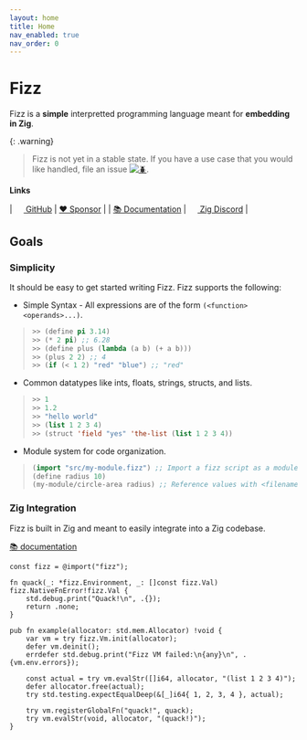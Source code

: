 ```yaml
---
layout: home
title: Home
nav_enabled: true
nav_order: 0
---
```


# Fizz

Fizz is a **simple** interpretted programming language meant for **embedding in
Zig**.

{: .warning}
> Fizz is not yet in a stable state. If you have a use case that you would like
> handled, file an issue [![🪲](Bug)](https://github.com/wmedrano/fizz/issues).

**Links**

| [<img width=16px src="https://github.githubassets.com/images/icons/emoji/octocat.png"> GitHub](https://github.com/wmedrano/fizz) | [❤ Sponsor](https://github.com/sponsors/wmedrano)                                                             |
| [📚 Documentation](https://wmedrano.github.io/fizz)                                                                              | [<img width=16px src="https://avatars.githubusercontent.com/u/27973237"> Zig Discord](https://discord.gg/zig) |

## Goals

### Simplicity

It should be easy to get started writing Fizz. Fizz supports the following:

- Simple Syntax - All expressions are of the form `(<function> <operands>...)`.
 > ```lisp
 > >> (define pi 3.14)
 > >> (* 2 pi) ;; 6.28
 > >> (define plus (lambda (a b) (+ a b)))
 > >> (plus 2 2) ;; 4
 > >> (if (< 1 2) "red" "blue") ;; "red"
 > ```
- Common datatypes like ints, floats, strings, structs, and lists.
 > ```lisp
 > >> 1
 > >> 1.2
 > >> "hello world"
 > >> (list 1 2 3 4)
 > >> (struct 'field "yes" 'the-list (list 1 2 3 4))
 > ```
- Module system for code organization.
 > ```lisp
 > (import "src/my-module.fizz") ;; Import a fizz script as a module.
 > (define radius 10)
 > (my-module/circle-area radius) ;; Reference values with <filename>/<identifier>.
 > ```

### Zig Integration

Fizz is built in Zig and meant to easily integrate into a Zig codebase.

[📚 documentation](https://wmedrano.github.io/fizz/zig-api)

```zig
const fizz = @import("fizz");

fn quack(_: *fizz.Environment, _: []const fizz.Val) fizz.NativeFnError!fizz.Val {
	std.debug.print("Quack!\n", .{});
	return .none;
}

pub fn example(allocator: std.mem.Allocator) !void {
    var vm = try fizz.Vm.init(allocator);
    defer vm.deinit();
    errdefer std.debug.print("Fizz VM failed:\n{any}\n", .{vm.env.errors});

    const actual = try vm.evalStr([]i64, allocator, "(list 1 2 3 4)");
    defer allocator.free(actual);
    try std.testing.expectEqualDeep(&[_]i64{ 1, 2, 3, 4 }, actual);

    try vm.registerGlobalFn("quack!", quack);
    try vm.evalStr(void, allocator, "(quack!)");
}
```

